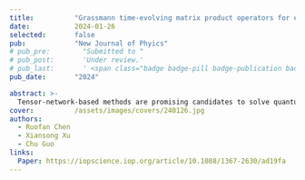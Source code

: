 ```yaml
---
title:          "Grassmann time-evolving matrix product operators for equilibrium quantum impurity problems"
date:           2024-01-26
selected:       false
pub:            "New Journal of Phyics"
# pub_pre:        "Submitted to "
# pub_post:       'Under review.'
# pub_last:       ' <span class="badge badge-pill badge-publication badge-success">Spotlight</span>'
pub_date:       "2024"

abstract: >-
  Tensor-network-based methods are promising candidates to solve quantum impurity problems (QIP). They are free of sampling noises and the sign problem compared to state-of-the-art continuous-time quantum Monte Carlo methods. Recent progress made in tensor-network-based impurity solvers is to use the Feynman–Vernon influence functional to integrate out the bath analytically, retaining only the impurity dynamics and representing it compactly as a matrix product state. The recently proposed Grassmann time-evolving matrix product operator (GTEMPO) method is one of the representative methods in this direction. In this work, we systematically study the performance of GTEMPO in solving equilibrium QIPs at a finite temperature with a semicircular spectrum density of the bath. Our results show that its computational cost would generally increase as the temperature goes down and scale exponentially with the number of orbitals. In particular, the single-orbital Anderson impurity model can be efficiently solved with this method, for two orbitals we estimate that one could possibly reach inverse temperature β ≈ 20 if high-performance computing techniques are utilized, while beyond that only very high-temperature regimes can be reached in the current formalism. Our work paves the way to apply GTEMPO as an imaginary-time impurity solver.
cover:          /assets/images/covers/240126.jpg
authors:
  - Ruofan Chen
  - Xiansong Xu
  - Chu Guo
links:
  Paper: https://iopscience.iop.org/article/10.1088/1367-2630/ad19fa
---
```

